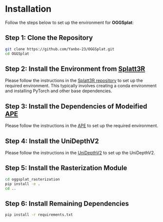 # Installation

Follow the steps below to set up the environment for **OGGSplat**:


## Step 1: Clone the Repository

```bash
git clone https://github.com/Yanbo-23/OGGSplat.git
cd OGGSplat
```

## Step 2: Install the Environment from [Splatt3R](https://github.com/btsmart/splatt3r)

Please follow the instructions in the [Splatt3R repository](https://github.com/btsmart/splatt3r) to set up the required environment. This typically involves creating a conda environment and installing PyTorch and other base dependencies.

## Step 3: Install the Dependencies of Modeified [APE](https://github.com/Atrovast/APE)
Please follow the instructions in the [APE](https://github.com/Atrovast/APE) to set up the required environment.


## Step 4: Install the UniDepthV2
Please follow the instructions in the [UniDepthV2](https://github.com/lpiccinelli-eth/UniDepth) to set up the UniDepthV2.

## Step 5: Install the Rasterization Module

```bash
cd oggsplat_rasterization
pip install -e .
cd ..
```

## Step 6: Install Remaining Dependencies

```bash
pip install -r requirements.txt
```


